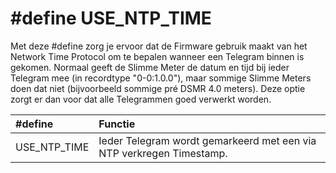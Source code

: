 # \#define USE\_NTP\_TIME

Met deze \#define zorg je ervoor dat de Firmware gebruik maakt van het Network Time Protocol om te bepalen wanneer een Telegram binnen is gekomen. Normaal geeft de Slimme Meter de datum en tijd bij ieder Telegram mee \(in recordtype "0-0:1.0.0"\), maar sommige Slimme Meters doen dat niet \(bijvoorbeeld sommige pré DSMR 4.0 meters\). Deze optie zorgt er dan voor dat alle Telegrammen goed verwerkt worden.

| \#define | Functie |
| :--- | :--- |
| USE\_NTP\_TIME |  Ieder Telegram wordt gemarkeerd met een via NTP verkregen Timestamp. |

